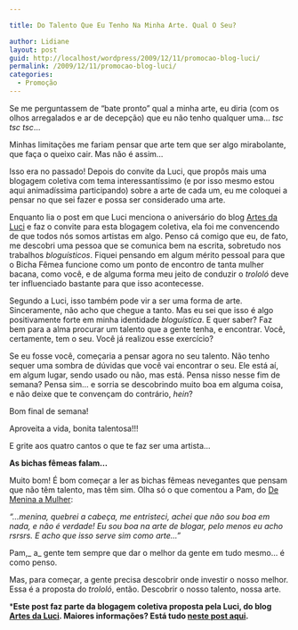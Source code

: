 ```yaml
---

title: Do Talento Que Eu Tenho Na Minha Arte. Qual O Seu?

author: Lidiane
layout: post
guid: http://localhost/wordpress/2009/12/11/promocao-blog-luci/
permalink: /2009/12/11/promocao-blog-luci/
categories:
  - Promoção
---
```

Se me perguntassem de “bate pronto” qual a minha arte, eu diria (com os olhos arregalados e ar de decepção) que eu não tenho qualquer uma… _tsc tsc tsc_…

Minhas limitações me fariam pensar que arte tem que ser algo mirabolante, que faça o queixo cair. Mas não é assim…

Isso era no passado! Depois do convite da Luci, que propôs mais uma blogagem coletiva com tema interessantíssimo (e por isso mesmo estou aqui animadíssima participando) sobre a arte de cada um, eu me coloquei a pensar no que sei fazer e possa ser considerado uma arte.

<!--more-->

Enquanto lia o post em que Luci menciona o aniversário do blog <a href="http://artesdaluci.blogspot.com/" target="_blank">Artes da Luci</a> e faz o convite para esta blogagem coletiva, ela foi me convencendo de que todos nós somos artistas em algo. Penso cá comigo que eu, de fato, me descobri uma pessoa que se comunica bem na escrita, sobretudo nos trabalhos _bloguísticos_. Fiquei pensando em algum mérito pessoal para que o Bicha Fêmea funcione como um ponto de encontro de tanta mulher bacana, como você, e de alguma forma meu jeito de conduzir o _trololó_ deve ter influenciado bastante para que isso acontecesse.

Segundo a Luci, isso também pode vir a ser uma forma de arte. Sinceramente, não acho que chegue a tanto. Mas eu sei que isso é algo positivamente forte em minha identidade _bloguística_. E quer saber? Faz bem para a alma procurar um talento que a gente tenha, e encontrar. Você, certamente, tem o seu. Você já realizou esse exercício?

Se eu fosse você, começaria a pensar agora no seu talento. Não tenho sequer uma sombra de dúvidas que você vai encontrar o seu. Ele está aí, em algum lugar, sendo usado ou não, mas está. Pensa nisso nesse fim de semana? Pensa sim… e sorria se descobrindo muito boa em alguma coisa, e não deixe que te convençam do contrário, _hein_?

Bom final de semana!

Aproveita a vida, bonita talentosa!!!

E grite aos quatro cantos o que te faz ser uma artista…

**As bichas fêmeas falam&#8230;**

Muito bom! É bom começar a ler as bichas fêmeas nevegantes que pensam que não têm talento, mas têm sim. Olha só o que comentou a Pam, do <a href="http://menina-a-mulher.blogspot.com/" target="_blank">De Menina a Mulher</a>:

_“&#8230;menina, quebrei a cabeça, me entristeci, achei que não sou boa em nada, e não é verdade! Eu sou boa na arte de blogar, pelo menos eu acho rsrsrs. E acho que isso serve sim como arte&#8230;”_

Pam,_ a_ gente tem sempre que dar o melhor da gente em tudo mesmo&#8230; é como penso.

Mas, para começar, a gente precisa descobrir onde investir o nosso melhor. Essa é a proposta do _trololó_, então. Descobrir o nosso talento, nossa arte.

***Este post faz parte da blogagem coletiva proposta pela Luci, do blog <a href="http://artesdaluci.blogspot.com/" target="_blank">Artes da Luci</a>. Maiores informações? Está tudo <a href="http://artesdaluci.blogspot.com/2009/12/o-artes-esta-em-festa-venha-participar.html" target="_blank">neste post aqui</a>.**